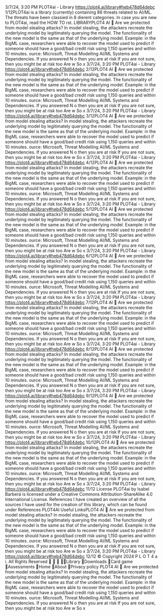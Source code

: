 3/7/24, 3:20 PM PLOT4ai - Library
https://plot4.ai/library#heb478d64debc 1/12PLOT4ai is a library (currently) containing 86 threats related to
AI/ML. The threats have been classi ed in 8 di erent categories.
In case you are new to PLOT4ai, read the HOW TO  rst.
LIBRARYPLOT4
AI 
Are we protected from model stealing attacks?
In model stealing, the attackers recreate the underlying model by legitimately querying
the model. The functionality of the new model is the same as that of the underlying
model.
Example: in the BigML case, researchers were able to recover the model used to predict if
someone should have a good/bad credit risk using 1,150 queries and within 10 minutes.
ource: Microsoft, Threat Modelling AI/ML Systems and Dependencies.
If you answered N o then you are at risk
If you are not sure, then you might be at risk too
Are w
So
x
3/7/24, 3:20 PM PLOT4ai - Library
https://plot4.ai/library#heb478d64debc 2/12PLOT4
AI 
Are we protected from model stealing attacks?
In model stealing, the attackers recreate the underlying model by legitimately querying
the model. The functionality of the new model is the same as that of the underlying
model.
Example: in the BigML case, researchers were able to recover the model used to predict if
someone should have a good/bad credit risk using 1,150 queries and within 10 minutes.
ource: Microsoft, Threat Modelling AI/ML Systems and Dependencies.
If you answered N o then you are at risk
If you are not sure, then you might be at risk too
Are w
So
x
3/7/24, 3:20 PM PLOT4ai - Library
https://plot4.ai/library#heb478d64debc 3/12PLOT4
AI 
Are we protected from model stealing attacks?
In model stealing, the attackers recreate the underlying model by legitimately querying
the model. The functionality of the new model is the same as that of the underlying
model.
Example: in the BigML case, researchers were able to recover the model used to predict if
someone should have a good/bad credit risk using 1,150 queries and within 10 minutes.
ource: Microsoft, Threat Modelling AI/ML Systems and Dependencies.
If you answered N o then you are at risk
If you are not sure, then you might be at risk too
Are w
So
x
3/7/24, 3:20 PM PLOT4ai - Library
https://plot4.ai/library#heb478d64debc 4/12PLOT4
AI 
Are we protected from model stealing attacks?
In model stealing, the attackers recreate the underlying model by legitimately querying
the model. The functionality of the new model is the same as that of the underlying
model.
Example: in the BigML case, researchers were able to recover the model used to predict if
someone should have a good/bad credit risk using 1,150 queries and within 10 minutes.
ource: Microsoft, Threat Modelling AI/ML Systems and Dependencies.
If you answered N o then you are at risk
If you are not sure, then you might be at risk too
Are w
So
x
3/7/24, 3:20 PM PLOT4ai - Library
https://plot4.ai/library#heb478d64debc 5/12PLOT4
AI 
Are we protected from model stealing attacks?
In model stealing, the attackers recreate the underlying model by legitimately querying
the model. The functionality of the new model is the same as that of the underlying
model.
Example: in the BigML case, researchers were able to recover the model used to predict if
someone should have a good/bad credit risk using 1,150 queries and within 10 minutes.
ource: Microsoft, Threat Modelling AI/ML Systems and Dependencies.
If you answered N o then you are at risk
If you are not sure, then you might be at risk too
Are w
So
x
3/7/24, 3:20 PM PLOT4ai - Library
https://plot4.ai/library#heb478d64debc 6/12PLOT4
AI 
Are we protected from model stealing attacks?
In model stealing, the attackers recreate the underlying model by legitimately querying
the model. The functionality of the new model is the same as that of the underlying
model.
Example: in the BigML case, researchers were able to recover the model used to predict if
someone should have a good/bad credit risk using 1,150 queries and within 10 minutes.
ource: Microsoft, Threat Modelling AI/ML Systems and Dependencies.
If you answered N o then you are at risk
If you are not sure, then you might be at risk too
Are w
So
x
3/7/24, 3:20 PM PLOT4ai - Library
https://plot4.ai/library#heb478d64debc 7/12PLOT4
AI 
Are we protected from model stealing attacks?
In model stealing, the attackers recreate the underlying model by legitimately querying
the model. The functionality of the new model is the same as that of the underlying
model.
Example: in the BigML case, researchers were able to recover the model used to predict if
someone should have a good/bad credit risk using 1,150 queries and within 10 minutes.
ource: Microsoft, Threat Modelling AI/ML Systems and Dependencies.
If you answered N o then you are at risk
If you are not sure, then you might be at risk too
Are w
So
x
3/7/24, 3:20 PM PLOT4ai - Library
https://plot4.ai/library#heb478d64debc 8/12PLOT4
AI 
Are we protected from model stealing attacks?
In model stealing, the attackers recreate the underlying model by legitimately querying
the model. The functionality of the new model is the same as that of the underlying
model.
Example: in the BigML case, researchers were able to recover the model used to predict if
someone should have a good/bad credit risk using 1,150 queries and within 10 minutes.
ource: Microsoft, Threat Modelling AI/ML Systems and Dependencies.
If you answered N o then you are at risk
If you are not sure, then you might be at risk too
Are w
So
x
3/7/24, 3:20 PM PLOT4ai - Library
https://plot4.ai/library#heb478d64debc 9/12PLOT4
AI 
Are we protected from model stealing attacks?
In model stealing, the attackers recreate the underlying model by legitimately querying
the model. The functionality of the new model is the same as that of the underlying
model.
Example: in the BigML case, researchers were able to recover the model used to predict if
someone should have a good/bad credit risk using 1,150 queries and within 10 minutes.
ource: Microsoft, Threat Modelling AI/ML Systems and Dependencies.
If you answered N o then you are at risk
If you are not sure, then you might be at risk too
Are w
So
x
3/7/24, 3:20 PM PLOT4ai - Library
https://plot4.ai/library#heb478d64debc 10/12PLOT4
AI 
Are we protected from model stealing attacks?
In model stealing, the attackers recreate the underlying model by legitimately querying
the model. The functionality of the new model is the same as that of the underlying
model.
Example: in the BigML case, researchers were able to recover the model used to predict if
someone should have a good/bad credit risk using 1,150 queries and within 10 minutes.
ource: Microsoft, Threat Modelling AI/ML Systems and Dependencies.
If you answered N o then you are at risk
If you are not sure, then you might be at risk too
Are w
So
x
3/7/24, 3:20 PM PLOT4ai - Library
https://plot4.ai/library#heb478d64debc 11/12
License
PLOT4ai by Isabel Barberá is licensed under a Creative Commons
Attribution-ShareAlike 4.0 International License.
References
I have created an overview of all the sources I have used for the
creation of this library, which can be found under References
PLOT4AI
Useful LinksPLOT4
AI 
Are we protected from model stealing attacks?
In model stealing, the attackers recreate the underlying model by legitimately querying
the model. The functionality of the new model is the same as that of the underlying
model.
Example: in the BigML case, researchers were able to recover the model used to predict if
someone should have a good/bad credit risk using 1,150 queries and within 10 minutes.
ource: Microsoft, Threat Modelling AI/ML Systems and Dependencies.
If you answered N o then you are at risk
If you are not sure, then you might be at risk too
Are w
So
x
3/7/24, 3:20 PM PLOT4ai - Library
https://plot4.ai/library#heb478d64debc 12/12
© Copyright 2024 P L O T 4 a i. All Rights Reserved
   Library
Downloads
Card game
Assessments
Home
About
Privacy policy PLOT4
AI 
Are we protected from model stealing attacks?
In model stealing, the attackers recreate the underlying model by legitimately querying
the model. The functionality of the new model is the same as that of the underlying
model.
Example: in the BigML case, researchers were able to recover the model used to predict if
someone should have a good/bad credit risk using 1,150 queries and within 10 minutes.
ource: Microsoft, Threat Modelling AI/ML Systems and Dependencies.
If you answered N o then you are at risk
If you are not sure, then you might be at risk too
Are w
So
x
